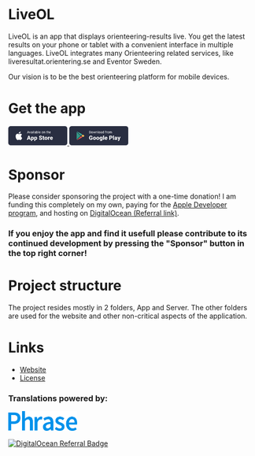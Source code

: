 # LiveOL

LiveOL is an app that displays orienteering-results live.
You get the latest results on your phone or tablet with a convenient interface in multiple languages.
LiveOL integrates many Orienteering related services, like liveresultat.orientering.se and Eventor Sweden.

Our vision is to be the best orienteering platform for mobile devices.

# Get the app

<a href="https://itunes.apple.com/us/app/liveol/id1450106846">
    <img class="ios" src="/Content/app_btn1.png" alt="Download on the App Store" width="120">
</a>

<a href="https://play.google.com/store/apps/details?id=se.liveol.rn">
    <img class="google" src="/Content/app_btn2.png" alt="Download on Google Play" width="120">
</a>

# Sponsor

Please consider sponsoring the project with a one-time donation! I am funding this completely on my own, paying for the <a href="https://developer.apple.com/programs/">Apple Developer program</a>, and hosting on <a href="https://m.do.co/c/cf1db43c843a">DigitalOcean (Referral link)</a>.

### If you enjoy the app and find it usefull please contribute to its continued development by pressing the "Sponsor" button in the top right corner!

# Project structure

The project resides mostly in 2 folders, App and Server. The other folders are used for the website and other
non-critical aspects of the application.

# Links

- [Website](https://liveol.larsendahl.se/)
- [License](https://choosealicense.com/licenses/apache-2.0/)

### Translations powered by:

<a href="https://phraseapp.com/">
    <img src="/App/assets/images/phrase.png" width="140" height="40">
</a>

[![DigitalOcean Referral Badge](https://web-platforms.sfo2.cdn.digitaloceanspaces.com/WWW/Badge%201.svg)](https://www.digitalocean.com/?refcode=cf1db43c843a&utm_campaign=Referral_Invite&utm_medium=Referral_Program&utm_source=badge)
